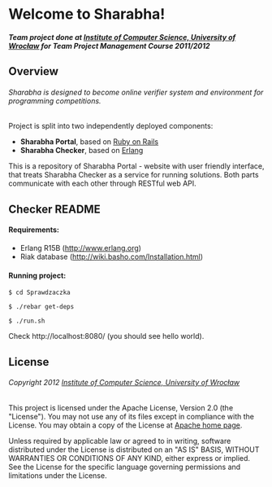 # Welcome to Sharabha!

##### Team project done at [Institute of Computer Science, University of Wrocław](http://www.ii.uni.wroc.pl) for Team Project Management Course 2011/2012

## Overview

###### Sharabha is designed to become online verifier system and environment for programming competitions.

Project is split into two independently deployed components:

- __Sharabha Portal__, based on [Ruby on Rails](http://www.rubyonrails.org)
- __Sharabha Checker__, based on [Erlang](http://www.erlang.org)

This is a repository of Sharabha Portal - website with user friendly interface, that treats Sharabha Checker as a service for running solutions.
Both parts communicate with each other through RESTful web API.


## Checker README

#### Requirements:
- Erlang R15B (http://www.erlang.org)
- Riak database (http://wiki.basho.com/Installation.html)

#### Running project:
``$ cd Sprawdzaczka``

``$ ./rebar get-deps``

``$ ./run.sh``

Check http://localhost:8080/ (you should see hello world).

## License

###### Copyright 2012 [Institute of Computer Science, University of Wrocław](http://www.ii.uni.wroc.pl)

This project is licensed under the Apache License, Version 2.0 (the "License"). You may not use any of its files except in compliance with the License. You may obtain a copy of the License at [Apache home page](http://www.apache.org/licenses/LICENSE-2.0).

Unless required by applicable law or agreed to in writing, software
distributed under the License is distributed on an "AS IS" BASIS,
WITHOUT WARRANTIES OR CONDITIONS OF ANY KIND, either express or implied.
See the License for the specific language governing permissions and
limitations under the License.